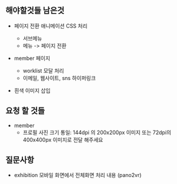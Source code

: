 ## 해야할것들 남은것

- 페이지 전환 애니메이션 CSS 처리
	- 서브메뉴
	- 메뉴 -> 페이지 전환

- member 페이지
	- worklist 모달 처리
	- 이메일, 웹사이트, sns 하이퍼링크

- 흰색 이미지 삽입

## 요청 할 것들
- member
	- 프로필 사진 크기 통일: 144dpi 의 200x200px 이미지 또는 72dpi의 400x400px 이미지로 전달 해주세요

## 질문사항
- exhibition 모바일 화면에서 전체화면 처리 내용 (pano2vr)

